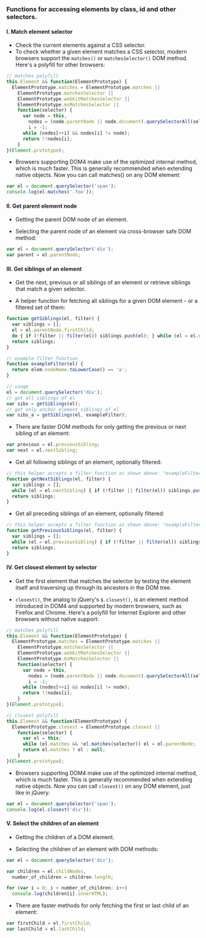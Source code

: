 ### Functions for accessing elements by class, id and other selectors.

#### I. Match element selector

- Check the current elements against a CSS selector.
- To check whether a given element matches a CSS selector, modern browsers support the ```matches()``` or ```matchesSelector()``` DOM method. Here's a polyfill for other browsers:

``` javascript
// matches polyfill
this.Element && function(ElementPrototype) {
  ElementPrototype.matches = ElementPrototype.matches ||
    ElementPrototype.matchesSelector ||
    ElementPrototype.webkitMatchesSelector ||
    ElementPrototype.msMatchesSelector ||
    function(selector) {
      var node = this,
        nodes = (node.parentNode || node.document).querySelectorAll(selector),
        i = -1;
      while (nodes[++i] && nodes[i] != node);
      return !!nodes[i];
    }
}(Element.prototype);
```

- Browsers supporting DOM4 make use of the optimized internal method, which is much faster. This is generally recommended when extending native objects. Now you can call matches() on any DOM element:

``` javascript
var el = document.querySelector('span');
console.log(el.matches('.foo'));
```

#### II. Get parent element node

- Getting the parent DOM node of an element.

- Selecting the parent node of an element via cross-browser safe DOM method:

``` javascript
var el = document.querySelector('div');
var parent = el.parentNode;
```

#### III. Get siblings of an element

- Get the next, previous or all siblings of an element or retrieve siblings that match a given selector.

- A helper function for fetching all siblings for a given DOM element -  or a filtered set of them:

``` javascript
function getSiblings(el, filter) {
  var siblings = [];
  el = el.parentNode.firstChild;
  do { if (!filter || filter(el)) siblings.push(el); } while (el = el.nextSibling);
  return siblings;
}

// example filter function
function exampleFilter(el) {
  return elem.nodeName.toLowerCase() == 'a';
}

// usage
el = document.querySelector('div');
// get all siblings of el
var sibs = getSiblings(el);
// get only anchor element siblings of el
var sibs_a = getSiblings(el, exampleFilter);
```

- There are faster DOM methods for only getting the previous or next sibling of an element:

``` javascript
var previous = el.previousSibling;
var next = el.nextSibling;
```

- Get all following siblings of an element, optionally filtered:

``` javascript
// this helper accepts a filter function as shown above: "exampleFilter()"
function getNextSiblings(el, filter) {
  var siblings = [];
  while (el = el.nextSibling) { if (!filter || filter(el)) siblings.push(el); }
  return siblings;
}
```

- Get all preceding siblings of an element, optionally filtered:

``` javascript
// this helper accepts a filter function as shown above: "exampleFilter()"
function getPreviousSiblings(el, filter) {
  var siblings = [];
  while (el = el.previousSibling) { if (!filter || filter(el)) siblings.push(el); }
  return siblings;
}
```

#### IV. Get closest element by selector

- Get the first element that matches the selector by testing the element itself and traversing up through its ancestors in the DOM tree.

- ```closest()```, the analog to jQuery's ```$.closest()```, is an element method introduced in DOM4 and supported by modern browsers, such as Firefox and Chrome. Here's a polyfill for Internet Explorer and other browsers without native support:

``` javascript
// matches polyfill
this.Element && function(ElementPrototype) {
  ElementPrototype.matches = ElementPrototype.matches ||
    ElementPrototype.matchesSelector ||
    ElementPrototype.webkitMatchesSelector ||
    ElementPrototype.msMatchesSelector ||
    function(selector) {
      var node = this,
        nodes = (node.parentNode || node.document).querySelectorAll(selector),
        i = -1;
      while (nodes[++i] && nodes[i] != node);
      return !!nodes[i];
    }
}(Element.prototype);

// closest polyfill
this.Element && function(ElementPrototype) {
  ElementPrototype.closest = ElementPrototype.closest ||
    function(selector) {
      var el = this;
      while (el.matches && !el.matches(selector)) el = el.parentNode;
      return el.matches ? el : null;
    }
}(Element.prototype);
```

- Browsers supporting DOM4 make use of the optimized internal method, which is much faster. This is generally recommended when extending native objects. Now you can call ```closest()``` on any DOM element, just like in jQuery:

``` javascript
var el = document.querySelector('span');
console.log(el.closest('div'));
```

#### V. Select the children of an element

- Getting the children of a DOM element.

- Selecting the children of an element with DOM methods:

``` javascript
var el = document.querySelector('div');

var children = el.childNodes,
  number_of_children = children.length;

for (var i = 0; i < number_of_children; i++)
  console.log(children[i].innerHTML);
```

- There are faster methods for only fetching the first or last child of an element:

``` javascript
var firstChild = el.firstChild;
var lastChild = el.lastChild;
```
